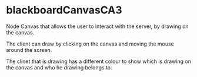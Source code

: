 # blackboardCanvasCA3

Node Canvas that allows the user to interact with the server, by drawing on the canvas.

The client can draw by clicking on the canvas and moving the mouse around the screen.

The clinet that is drawing has a different colour to show which is drawing on the canvas and who he drawing belongs to.
